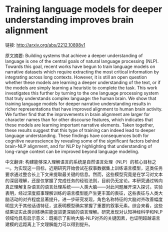 # Training language models for deeper understanding improves brain alignment

链接: http://arxiv.org/abs/2212.10898v1

原文摘要:
Building systems that achieve a deeper understanding of language is one of
the central goals of natural language processing (NLP). Towards this goal,
recent works have begun to train language models on narrative datasets which
require extracting the most critical information by integrating across long
contexts. However, it is still an open question whether these models are
learning a deeper understanding of the text, or if the models are simply
learning a heuristic to complete the task. This work investigates this further
by turning to the one language processing system that truly understands complex
language: the human brain. We show that training language models for deeper
narrative understanding results in richer representations that have improved
alignment to human brain activity. We further find that the improvements in
brain alignment are larger for character names than for other discourse
features, which indicates that these models are learning important narrative
elements. Taken together, these results suggest that this type of training can
indeed lead to deeper language understanding. These findings have consequences
both for cognitive neuroscience by revealing some of the significant factors
behind brain-NLP alignment, and for NLP by highlighting that understanding of
long-range context can be improved beyond language modeling.

中文翻译:
构建能够深入理解语言的系统是自然语言处理（NLP）的核心目标之一。为实现这一目标，近期研究开始尝试在叙事数据集上训练语言模型，这类任务要求通过整合长上下文来提取最关键的信息。然而，这些模型究竟是在学习对文本的深层理解，还是仅掌握了完成任务的经验法则，目前仍无定论。本研究通过转向真正理解复杂语言的语言处理系统——人类大脑——对此问题展开深入探讨。实验表明，经过深度叙事理解训练的语言模型能产生更丰富的表征，这些表征与人类大脑活动的对齐程度显著提升。进一步研究发现，角色名称特征的大脑对齐改善幅度明显大于其他话语特征，这表明模型确实掌握了重要的叙事元素。综合来看，这些结果证实此类训练确实能促进更深层的语言理解。研究发现对认知神经科学和NLP领域均具有启示意义：既揭示了影响大脑-NLP对齐的关键因素，也证明超越语言建模的远距离上下文理解能力可以得到提升。
